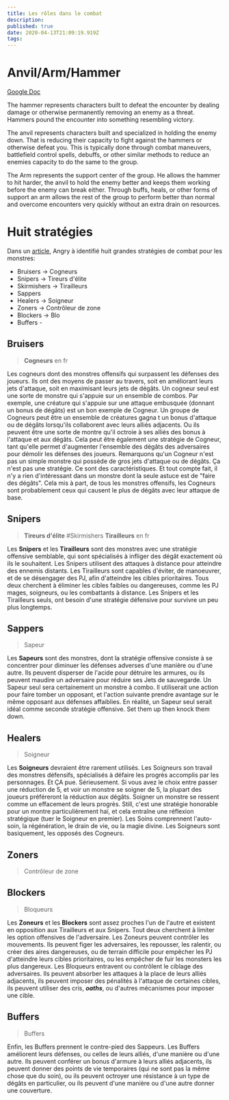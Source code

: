 ```yaml
---
title: Les rôles dans le combat
description: 
published: true
date: 2020-04-13T21:09:19.919Z
tags: 
---
```


# Anvil/Arm/Hammer

[Google Doc](https://docs.google.com/document/d/1i5hWkHXHOetRlpLOmxbpoEWod77psN0JcwFvxClNrGc/edit?usp=drivesdk) 


The hammer represents characters built to defeat the encounter by dealing damage or otherwise permanently removing an enemy as a threat. Hammers pound the encounter into something resembling victory.


The anvil represents characters built and specialized in holding the enemy down. That is reducing their capacity to fight against the hammers or otherwise defeat you. This is typically done through combat maneuvers, battlefield control spells, debuffs, or other similar methods to reduce an enemies capacity to do the same to the group.


The Arm represents the support center of the group. He allows the hammer to hit harder, the anvil to hold the enemy better and keeps them working before the enemy can break either. Through buffs, heals, or other forms of support an arm allows the rest of the group to perform better than normal and overcome encounters very quickly without an extra drain on resources.

# Huit stratégies

Dans un [article](https://theangrygm.com/in-with-the-old-transparency-design-rationales-and-monster-building), Angry à identifié huit grandes stratégies de combat pour les monstres:

<!--

Which is just fine because D&D is an interactive storytelling game. But you can’t forget that second part. It’s an interactive storytelling GAME. A story archetype is a good starting point for character creation, but ultimately the archetype also has to serve a design purpose.
When you designed a new class, you had to come up with three things: an **archetype** for what the class WAS in the story, the **power source** from which the class derived it’s abilities, and the **role** that the character would play in combat.

-->

- Bruisers -> Cogneurs
- Snipers -> Tireurs d'élite
- Skirmishers -> Tirailleurs
- Sappers 
- Healers -> Soigneur
- Zoners -> Contrôleur de zone
- Blockers -> Blo
- Buffers -

## Bruisers 
> **Cogneurs** en fr

Les cogneurs dont des monstres offensifs qui surpassent les défenses des joueurs. Ils ont des moyens de passer au travers, soit en améliorant leurs jets d'attaque, soit en maximisant leurs jets de dégâts.
Un cogneur seul est une sorte de monstre qui s'appuie sur un ensemble de combos. Par exemple, une créature qui s'appuie sur une attaque embusquée (donnant un bonus de dégâts) est un bon exemple de Cogneur.
Un groupe de Cogneurs peut être un ensemble de créatures gagna t un bonus d'attaque ou de dégâts lorsqu'ils collaborent avec leurs alliés adjacents. Ou ils peuvent être une sorte de montre qu'il octroie à ses alliés des bonus à l'attaque et aux dégâts. Cela peut être également une stratégie de Cogneur, tant qu'elle permet d'augmenter l'ensemble des dégâts des adversaires pour démolir les défenses des joueurs. 
Remarquons qu'un Cogneur n'est pas un simple monstre qui possède de gros jets d'attaque ou de dégâts. Ça n'est pas une stratégie. Ce sont des caractéristiques. Et tout compte fait, il n'y a rien d'intéressant dans un monstre dont la seule astuce est de "faire des dégâts". Cela mis à part, de tous les monstres offensifs, les Cogneurs sont probablement ceux qui causent le plus de dégâts avec leur attaque de base. 

## Snipers
> **Tireurs d'élite**
#Skirmishers
> **Tirailleurs** en fr

Les **Snipers** et les **Tirailleurs** sont des monstres avec une stratégie offensive semblable, qui sont spécialisés à infliger des dégât exactement où ils le souhaitent. Les Snipers utilisent des attaques à distance pour atteindre des ennemis distants. Les Tirailleurs sont capables d'éviter, de manoeuvrer, et de se désengager des PJ, afin d'atteindre les cibles prioritaires. Tous deux cherchent à éliminer les cibles faibles ou dangereuses, comme les PJ mages, soigneurs, ou les combattants à distance. Les Snipers et les Tirailleurs seuls, ont besoin d'une stratégie défensive pour survivre un peu plus longtemps. 

## Sappers 
> Sapeur

Les **Sapeurs** sont des monstres, dont la stratégie offensive consiste à se concentrer pour diminuer les défenses adverses d'une manière ou d'une autre. Ils peuvent disperser de l'acide pour détruire les armures, ou ils peuvent maudire un adversaire pour réduire ses Jets de sauvegarde. Un Sapeur seul sera certainement un monstre à combo. Il utiliserait une action pour faire tomber un opposant, et l'action suivante prendre avantage sur le même opposant aux défenses affaiblies.  En réalité, un Sapeur seul serait idéal comme seconde stratégie offensive. Set them up then knock them down.

## Healers
> Soigneur

Les **Soigneurs** devraient être rarement utilisés. Les Soigneurs son travail des monstres défensifs, spécialisés à défaire les progrès accomplis par les personnages. Et ÇA pue. Sérieusement. Si vous avez le choix entre passer une réduction de 5, et voir un monstre se soigner de 5, la plupart des joueurs préféreront la réduction aux dégâts. Soigner un monstre se ressent comme un effacement de leurs progrès. Still, c'est une stratégie honorable pour un montre particulièrement haï, et cela entraîne une réflexion stratégique (tuer le Soigneur en premier). Les Soins comprennent l'auto-soin, la régénération, le drain de vie, ou la magie divine. Les Soigneurs sont basiquement, les opposés des Cogneurs. 

## Zoners
> Contrôleur de zone

## Blockers
> Bloqueurs

Les **Zoneurs** et les **Blockers** sont assez proches l'un de l'autre et existent en opposition aux Tirailleurs et aux Snipers. Tout deux cherchent à limiter les option offensives de l'adversaire. Les Zoneurs peuvent contrôler les mouvements. Ils peuvent figer les adversaires, les repousser, les ralentir, ou créer des aires dangereuses, ou de terrain difficile pour empêcher les PJ d'atteindre leurs cibles prioritaires, ou les empêcher de fuir les monsters les plus dangereux. Les Bloqueurs entravent ou contrôlent le ciblage des adversaires. Ils peuvent absorber les attaques à la place de leurs alliés adjacents, ils peuvent imposer des pénalités à l'attaque de certaines cibles, ils peuvent utiliser des cris, ***oaths***, ou d'autres mécanismes pour imposer une cible. 

## Buffers
> Buffers

Enfin, les Buffers prennent le contre-pied des Sappeurs. Les Buffers améliorent leurs défenses, ou celles de leurs alliés, d'une manière ou d'une autre. Ils peuvent conférer un bonus d'armure à leurs alliés adjacents, ils peuvent donner des points de vie temporaires (qui ne sont pas la même chose que du soin), ou ils peuvent octroyer une résistance à un type de dégâts en particulier, ou ils peuvent d'une manière ou d'une autre donner une couverture.

